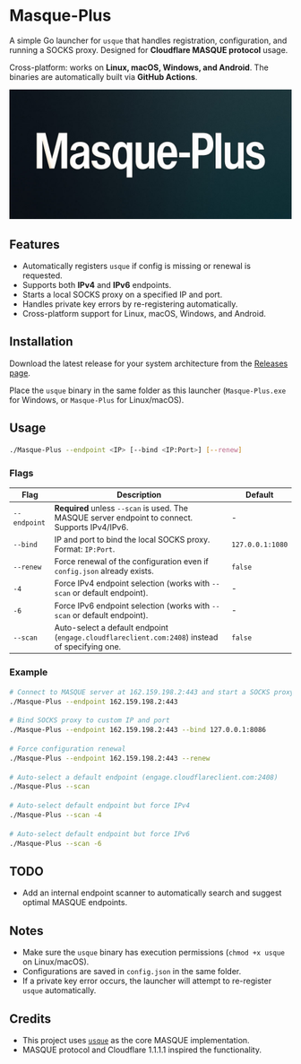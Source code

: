 # Masque-Plus

A simple Go launcher for `usque` that handles registration, configuration, and running a SOCKS proxy.
Designed for **Cloudflare MASQUE protocol** usage.

Cross-platform: works on **Linux, macOS, Windows, and Android**. The binaries are automatically built via **GitHub Actions**.

![masque-plus](masque-plus.jpg)

## Features

- Automatically registers `usque` if config is missing or renewal is requested.
- Supports both **IPv4** and **IPv6** endpoints.
- Starts a local SOCKS proxy on a specified IP and port.
- Handles private key errors by re-registering automatically.
- Cross-platform support for Linux, macOS, Windows, and Android.

## Installation

Download the latest release for your system architecture from the [Releases page](https://github.com/ircfspace/masque-plus/releases/latest).

Place the `usque` binary in the same folder as this launcher (`Masque-Plus.exe` for Windows, or `Masque-Plus` for Linux/macOS).

## Usage

```bash
./Masque-Plus --endpoint <IP> [--bind <IP:Port>] [--renew]
```

### Flags

| Flag         | Description                                                                                      | Default          |
| ------------ | ------------------------------------------------------------------------------------------------ | ---------------- |
| `--endpoint` | **Required** unless `--scan` is used. The MASQUE server endpoint to connect. Supports IPv4/IPv6. | -                |
| `--bind`     | IP and port to bind the local SOCKS proxy. Format: `IP:Port`.                                    | `127.0.0.1:1080` |
| `--renew`    | Force renewal of the configuration even if `config.json` already exists.                         | `false`          |
| `-4`         | Force IPv4 endpoint selection (works with `--scan` or default endpoint).                         | -                |
| `-6`         | Force IPv6 endpoint selection (works with `--scan` or default endpoint).                         | -                |
| `--scan`     | Auto-select a default endpoint (`engage.cloudflareclient.com:2408`) instead of specifying one.   | `false`          |

### Example

```bash
# Connect to MASQUE server at 162.159.198.2:443 and start a SOCKS proxy on default 127.0.0.1:8086
./Masque-Plus --endpoint 162.159.198.2:443

# Bind SOCKS proxy to custom IP and port
./Masque-Plus --endpoint 162.159.198.2:443 --bind 127.0.0.1:8086

# Force configuration renewal
./Masque-Plus --endpoint 162.159.198.2:443 --renew

# Auto-select a default endpoint (engage.cloudflareclient.com:2408)
./Masque-Plus --scan

# Auto-select default endpoint but force IPv4
./Masque-Plus --scan -4

# Auto-select default endpoint but force IPv6
./Masque-Plus --scan -6
```

## TODO

- Add an internal endpoint scanner to automatically search and suggest optimal MASQUE endpoints.

## Notes

- Make sure the `usque` binary has execution permissions (`chmod +x usque` on Linux/macOS).
- Configurations are saved in `config.json` in the same folder.
- If a private key error occurs, the launcher will attempt to re-register `usque` automatically.

## Credits

- This project uses [`usque`](https://github.com/Diniboy1123/usque) as the core MASQUE implementation.
- MASQUE protocol and Cloudflare 1.1.1.1 inspired the functionality.
